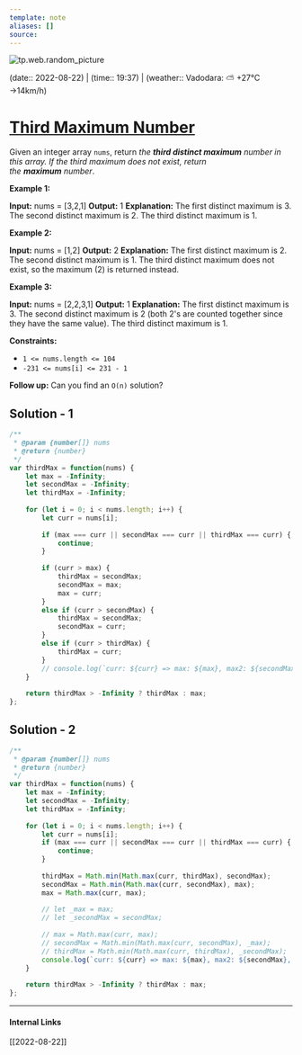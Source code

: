 ```yaml
---
template: note
aliases: []
source: 
---
```

![tp.web.random_picture](https://images.unsplash.com/photo-1455156218388-5e61b526818b?crop=entropy&cs=tinysrgb&fit=crop&fm=jpg&h=300&ixid=MnwxfDB8MXxyYW5kb218MHx8dHJlZSxsYW5kc2NhcGUsd2F0ZXIsbW91bnRhaW58fHx8fHwxNjYxMTc3MjUx&ixlib=rb-1.2.1&q=80&utm_campaign=api-credit&utm_medium=referral&utm_source=unsplash_source&w=900)

(date:: 2022-08-22) | (time:: 19:37) | (weather:: Vadodara: ⛅️  +27°C →14km/h)

# [Third Maximum Number](https://leetcode.com/problems/third-maximum-number/)
Given an integer array `nums`, return _the **third distinct maximum** number in this array. If the third maximum does not exist, return the **maximum** number_.

**Example 1:**

**Input:** nums = [3,2,1]
**Output:** 1
**Explanation:**
The first distinct maximum is 3.
The second distinct maximum is 2.
The third distinct maximum is 1.

**Example 2:**

**Input:** nums = [1,2]
**Output:** 2
**Explanation:**
The first distinct maximum is 2.
The second distinct maximum is 1.
The third distinct maximum does not exist, so the maximum (2) is returned instead.

**Example 3:**

**Input:** nums = [2,2,3,1]
**Output:** 1
**Explanation:**
The first distinct maximum is 3.
The second distinct maximum is 2 (both 2's are counted together since they have the same value).
The third distinct maximum is 1.

**Constraints:**
-   `1 <= nums.length <= 104`
-   `-231 <= nums[i] <= 231 - 1`

**Follow up:** Can you find an `O(n)` solution?

## Solution - 1
```javascript
/**
 * @param {number[]} nums
 * @return {number}
 */
var thirdMax = function(nums) {
    let max = -Infinity;
    let secondMax = -Infinity;
    let thirdMax = -Infinity;
    
    for (let i = 0; i < nums.length; i++) {
        let curr = nums[i];
        
        if (max === curr || secondMax === curr || thirdMax === curr) {
            continue;
        }
        
        if (curr > max) {
            thirdMax = secondMax;
            secondMax = max;
            max = curr;
        }
        else if (curr > secondMax) {
            thirdMax = secondMax;
            secondMax = curr;
        }
        else if (curr > thirdMax) {
            thirdMax = curr;
        }
        // console.log(`curr: ${curr} => max: ${max}, max2: ${secondMax}, max3: ${thirdMax}`);
    }
    
    return thirdMax > -Infinity ? thirdMax : max;
};
```

## Solution - 2
```javascript
/**
 * @param {number[]} nums
 * @return {number}
 */
var thirdMax = function(nums) {
    let max = -Infinity;
    let secondMax = -Infinity;
    let thirdMax = -Infinity;
    
    for (let i = 0; i < nums.length; i++) {
        let curr = nums[i];
        if (max === curr || secondMax === curr || thirdMax === curr) {
            continue;
        }
        
        thirdMax = Math.min(Math.max(curr, thirdMax), secondMax);
        secondMax = Math.min(Math.max(curr, secondMax), max);
        max = Math.max(curr, max);
        
        // let _max = max;
        // let _secondMax = secondMax;
        
        // max = Math.max(curr, max);
        // secondMax = Math.min(Math.max(curr, secondMax), _max);
        // thirdMax = Math.min(Math.max(curr, thirdMax), _secondMax);
        console.log(`curr: ${curr} => max: ${max}, max2: ${secondMax}, max3: ${thirdMax}`);
    }
    
    return thirdMax > -Infinity ? thirdMax : max;
};
```

---
#### Internal Links
[[2022-08-22]]